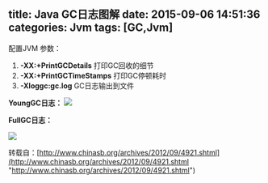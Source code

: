 title: Java GC日志图解
date: 2015-09-06 14:51:36
categories: Jvm
tags: [GC,Jvm]
---

配置JVM 参数：

1. **-XX:+PrintGCDetails**   打印GC回收的细节
2. **-XX:+PrintGCTimeStamps** 打印GC停顿耗时
3. **-Xloggc:gc.log**  GC日志输出到文件



**YoungGC日志：**
![](/img/yonggc.jpg)

**FullGC日志：**

![](/img/fullgc.jpg)

转载自：[http://www.chinasb.org/archives/2012/09/4921.shtml](http://www.chinasb.org/archives/2012/09/4921.shtml "http://www.chinasb.org/archives/2012/09/4921.shtml")